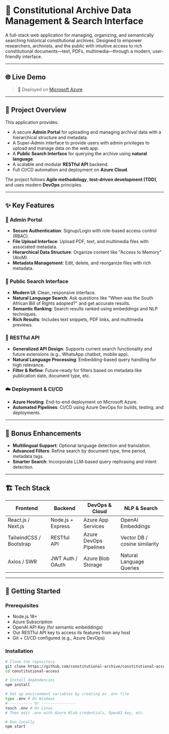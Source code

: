 # 📜 Constitutional Archive Data Management & Search Interface

A full-stack web application for managing, organizing, and semantically searching historical constitutional archives. Designed to empower researchers, archivists, and the public with intuitive access to rich constitutional documents—text, PDFs, multimedia—through a modern, user-friendly interface.

---

## 🌐 Live Demo

> 🧪 Deployed on [Microsoft Azure](https://happy-wave-077d83310.6.azurestaticapps.net/)

---

## 🎯 Project Overview

This application provides:

- A secure **Admin Portal** for uploading and managing archival data with a hierarchical structure and metadata.
- A Super-Admin interface to provide users with admin privileges to upload and manage data on the web app.
- A **Public Search Interface** for querying the archive using **natural language**.
- A scalable and modular **RESTful API** backend.
- Full CI/CD automation and deployment on **Azure Cloud**.

The project follows **Agile methodology**, **test-driven development (TDD)**, and uses modern **DevOps** principles.

---

## ✨ Key Features

### 🔐 Admin Portal

- **Secure Authentication**: Signup/Login with role-based access control (RBAC).
- **File Upload Interface**: Upload PDF, text, and multimedia files with associated metadata.
- **Hierarchical Data Structure**: Organize content like "Access to Memory" (AtoM).
- **Metadata Management**: Edit, delete, and reorganize files with rich metadata.

### 🔎 Public Search Interface

- **Modern UI**: Clean, responsive interface.
- **Natural Language Search**: Ask questions like "When was the South African Bill of Rights adopted?" and get accurate results.
- **Semantic Ranking**: Search results ranked using embeddings and NLP techniques.
- **Rich Results**: Includes text snippets, PDF links, and multimedia previews.

### 🔧 RESTful API

- **Generalized API Design**: Supports current search functionality and future extensions (e.g., WhatsApp chatbot, mobile app).
- **Natural Language Processing**: Embedding-based query handling for high relevance.
- **Filter & Refine**: Future-ready for filters based on metadata like publication date, document type, etc.

### ☁️ Deployment & CI/CD

- **Azure Hosting**: End-to-end deployment on Microsoft Azure.
- **Automated Pipelines**: CI/CD using Azure DevOps for builds, testing, and deployments.

---

## 🧠 Bonus Enhancements

- **Multilingual Support**: Optional language detection and translation.
- **Advanced Filters**: Refine search by document type, time period, metadata tags.
- **Smarter Search**: Incorporate LLM-based query rephrasing and intent detection.

---

## 🏗️ Tech Stack

| Frontend        | Backend         | DevOps & Cloud     | NLP & Search       |
|-----------------|------------------|---------------------|--------------------|
| React.js / Next.js | Node.js + Express | Azure App Services  | OpenAI Embeddings  |
| TailwindCSS / Bootstrap | RESTful API | Azure DevOps Pipelines | Vector DB / cosine similarity |
| Axios / SWR      | JWT Auth / OAuth | Azure Blob Storage | Natural Language Queries |

---

## 🚀 Getting Started

### Prerequisites

- Node.js 18+
- Azure Subscription
- OpenAI API Key (for semantic embeddings)
- Our RESTful API key to access its features from any host
- Git + CI/CD configured (e.g., Azure DevOps)

### Installation

```bash
# Clone the repository
git clone https://github.com/constitutional-archive/constitutional-access.git
cd constitutional-access

# Install dependencies
npm install

# Set up environment variables by creating an .env file
type .env # On Windows
# ---------- Or ---------------
touch .env # On Linux
# Then edit .env with Azure Blob credentials, OpenAI key, etc.

# Run locally
npm start

